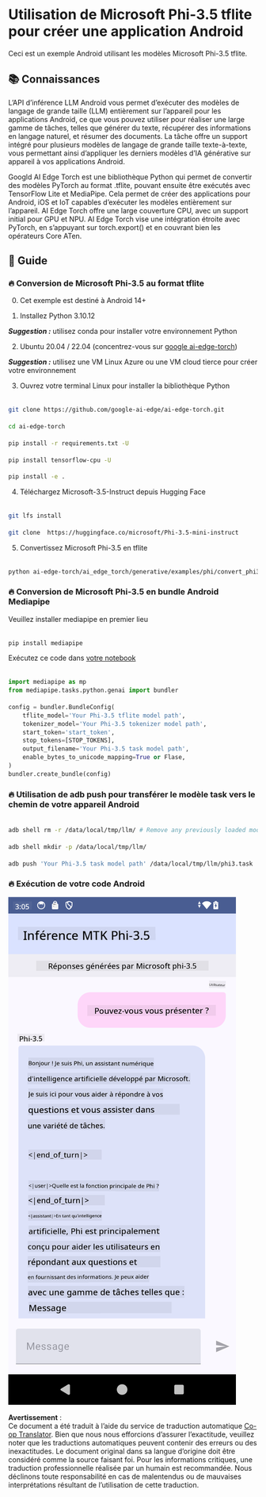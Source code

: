 <!--
CO_OP_TRANSLATOR_METADATA:
{
  "original_hash": "c4fe7f589d179be96a5577b0b8cba6aa",
  "translation_date": "2025-07-17T02:49:12+00:00",
  "source_file": "md/02.Application/01.TextAndChat/Phi3/UsingPhi35TFLiteCreateAndroidApp.md",
  "language_code": "fr"
}
-->
# **Utilisation de Microsoft Phi-3.5 tflite pour créer une application Android**

Ceci est un exemple Android utilisant les modèles Microsoft Phi-3.5 tflite.

## **📚 Connaissances**

L’API d’inférence LLM Android vous permet d’exécuter des modèles de langage de grande taille (LLM) entièrement sur l’appareil pour les applications Android, ce que vous pouvez utiliser pour réaliser une large gamme de tâches, telles que générer du texte, récupérer des informations en langage naturel, et résumer des documents. La tâche offre un support intégré pour plusieurs modèles de langage de grande taille texte-à-texte, vous permettant ainsi d’appliquer les derniers modèles d’IA générative sur appareil à vos applications Android.

Googld AI Edge Torch est une bibliothèque Python qui permet de convertir des modèles PyTorch au format .tflite, pouvant ensuite être exécutés avec TensorFlow Lite et MediaPipe. Cela permet de créer des applications pour Android, iOS et IoT capables d’exécuter les modèles entièrement sur l’appareil. AI Edge Torch offre une large couverture CPU, avec un support initial pour GPU et NPU. AI Edge Torch vise une intégration étroite avec PyTorch, en s’appuyant sur torch.export() et en couvrant bien les opérateurs Core ATen.

## **🪬 Guide**

### **🔥 Conversion de Microsoft Phi-3.5 au format tflite**

0. Cet exemple est destiné à Android 14+

1. Installez Python 3.10.12

***Suggestion :*** utilisez conda pour installer votre environnement Python

2. Ubuntu 20.04 / 22.04 (concentrez-vous sur [google ai-edge-torch](https://github.com/google-ai-edge/ai-edge-torch))

***Suggestion :*** utilisez une VM Linux Azure ou une VM cloud tierce pour créer votre environnement

3. Ouvrez votre terminal Linux pour installer la bibliothèque Python

```bash

git clone https://github.com/google-ai-edge/ai-edge-torch.git

cd ai-edge-torch

pip install -r requirements.txt -U 

pip install tensorflow-cpu -U

pip install -e .

```

4. Téléchargez Microsoft-3.5-Instruct depuis Hugging Face

```bash

git lfs install

git clone  https://huggingface.co/microsoft/Phi-3.5-mini-instruct

```

5. Convertissez Microsoft Phi-3.5 en tflite

```bash

python ai-edge-torch/ai_edge_torch/generative/examples/phi/convert_phi3_to_tflite.py --checkpoint_path  Your Microsoft Phi-3.5-mini-instruct path --tflite_path Your Microsoft Phi-3.5-mini-instruct tflite path  --prefill_seq_len 1024 --kv_cache_max_len 1280 --quantize True

```

### **🔥 Conversion de Microsoft Phi-3.5 en bundle Android Mediapipe**

Veuillez installer mediapipe en premier lieu

```bash

pip install mediapipe

```

Exécutez ce code dans [votre notebook](../../../../../../code/09.UpdateSamples/Aug/Android/convert/convert_phi.ipynb)

```python

import mediapipe as mp
from mediapipe.tasks.python.genai import bundler

config = bundler.BundleConfig(
    tflite_model='Your Phi-3.5 tflite model path',
    tokenizer_model='Your Phi-3.5 tokenizer model path',
    start_token='start_token',
    stop_tokens=[STOP_TOKENS],
    output_filename='Your Phi-3.5 task model path',
    enable_bytes_to_unicode_mapping=True or Flase,
)
bundler.create_bundle(config)

```

### **🔥 Utilisation de adb push pour transférer le modèle task vers le chemin de votre appareil Android**

```bash

adb shell rm -r /data/local/tmp/llm/ # Remove any previously loaded models

adb shell mkdir -p /data/local/tmp/llm/

adb push 'Your Phi-3.5 task model path' /data/local/tmp/llm/phi3.task

```

### **🔥 Exécution de votre code Android**

![demo](../../../../../../translated_images/demo.06d5a4246f057d1be99ffad0cbf22f4ac0c41530774d51ff903cfaa1d3cd3c8e.fr.png)

**Avertissement** :  
Ce document a été traduit à l’aide du service de traduction automatique [Co-op Translator](https://github.com/Azure/co-op-translator). Bien que nous nous efforcions d’assurer l’exactitude, veuillez noter que les traductions automatiques peuvent contenir des erreurs ou des inexactitudes. Le document original dans sa langue d’origine doit être considéré comme la source faisant foi. Pour les informations critiques, une traduction professionnelle réalisée par un humain est recommandée. Nous déclinons toute responsabilité en cas de malentendus ou de mauvaises interprétations résultant de l’utilisation de cette traduction.